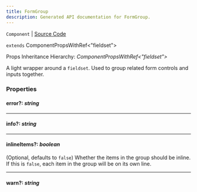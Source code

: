 ```yaml
---
title: FormGroup
description: Generated API documentation for FormGroup.
---
```


`Component` | [Source Code](https://github.com/mrCamelCode/jtjs-react/blob/0e141e63e22c212c71ce52ba40f0472cc9028516/lib/components/input/groups/FormGroup.tsx#L20)

`extends` ComponentPropsWithRef<"fieldset">

Props Inheritance Hierarchy: _ComponentPropsWithRef<"fieldset">_

A light wrapper around a `fieldset`. Used to group related form controls and inputs together.

### Properties

#### error?: _string_

---

#### info?: _string_

---

#### inlineItems?: _boolean_

(Optional, defaults to `false`) Whether the items in the group should be inline.
If this is `false`, each item in the group will be on its own line.

---

#### warn?: _string_